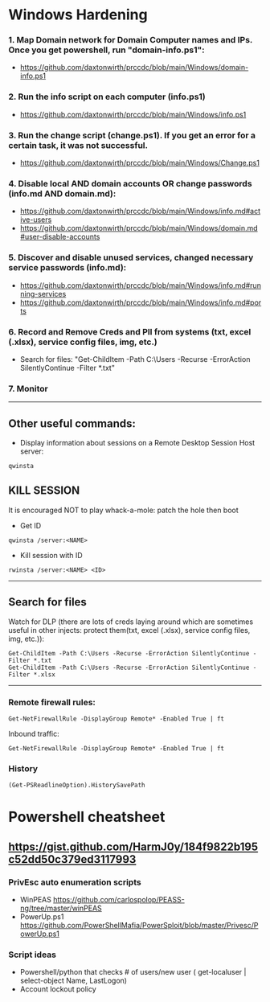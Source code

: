 # Windows Hardening
### 1. Map Domain network for Domain Computer names and IPs. Once you get powershell, run "domain-info.ps1": 
* https://github.com/daxtonwirth/prccdc/blob/main/Windows/domain-info.ps1
### 2. Run the info script on each computer (info.ps1)
* https://github.com/daxtonwirth/prccdc/blob/main/Windows/info.ps1
### 3. Run the change script (change.ps1). If you get an error for a certain task, it was not successful.
* https://github.com/daxtonwirth/prccdc/blob/main/Windows/Change.ps1
### 4. Disable local AND domain accounts OR change passwords (info.md AND domain.md):
* https://github.com/daxtonwirth/prccdc/blob/main/Windows/info.md#active-users
* https://github.com/daxtonwirth/prccdc/blob/main/Windows/domain.md#user-disable-accounts
### 5. Discover and disable unused services, changed necessary service passwords (info.md):
* https://github.com/daxtonwirth/prccdc/blob/main/Windows/info.md#running-services
* https://github.com/daxtonwirth/prccdc/blob/main/Windows/info.md#ports
### 6. Record and Remove Creds and PII from systems (txt, excel (.xlsx), service config files, img, etc.)
* Search for files: "Get-ChildItem -Path C:\Users -Recurse -ErrorAction SilentlyContinue -Filter *.txt"
### 7. Monitor

---
## Other useful commands:
* Display information about sessions on a Remote Desktop Session Host server:
```
qwinsta
```
## KILL SESSION 
It is encouraged NOT to play whack-a-mole: patch the hole then boot
* Get ID
```
qwinsta /server:<NAME>
```
* Kill session with ID
```
rwinsta /server:<NAME> <ID>
```
---
## Search for files 
Watch for DLP (there are lots of creds laying around which are sometimes useful in other injects: protect them(txt, excel (.xlsx), service config files, img, etc.)):
```
Get-ChildItem -Path C:\Users -Recurse -ErrorAction SilentlyContinue -Filter *.txt
Get-ChildItem -Path C:\Users -Recurse -ErrorAction SilentlyContinue -Filter *.xlsx
```
---
### Remote firewall rules:
```
Get-NetFirewallRule -DisplayGroup Remote* -Enabled True | ft
```
Inbound traffic:
```
Get-NetFirewallRule -DisplayGroup Remote* -Enabled True | ft
```  
### History
```
(Get-PSReadlineOption).HistorySavePath
```
# Powershell cheatsheet
https://gist.github.com/HarmJ0y/184f9822b195c52dd50c379ed3117993
---
### PrivEsc auto enumeration scripts
* WinPEAS
https://github.com/carlospolop/PEASS-ng/tree/master/winPEAS
* PowerUp.ps1
https://github.com/PowerShellMafia/PowerSploit/blob/master/Privesc/PowerUp.ps1

### Script ideas
* Powershell/python that checks # of users/new user ( get-localuser | select-object Name, LastLogon)
* Account lockout policy
